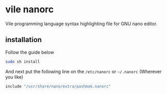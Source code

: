 # vile nanorc
Vile programming language syntax highlighting file for GNU nano editor.

## installation
Follow the guide below

```bash
sudo sh install
```

And next put the following line on the `/etc/nanorc` or `~/.nanorc` (Wherever you like)

```bash
include "/usr/share/nano/extra/pashmak.nanorc"
```
